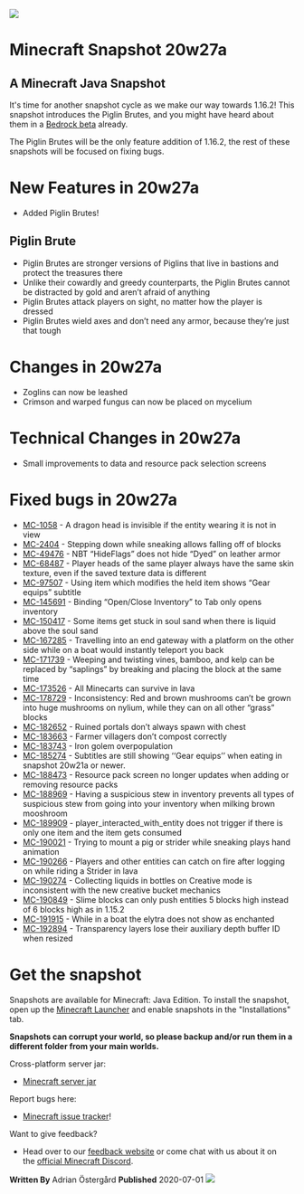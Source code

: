 ![](https://www.minecraft.net/content/dam/games/minecraft/screenshots/snapshot-20w27a-header.jpg)
# Minecraft Snapshot 20w27a
## A Minecraft Java Snapshot

It's time for another snapshot cycle as we make our way towards 1.16.2! This snapshot introduces the Piglin Brutes, and you might have heard about them in a [Bedrock beta](https://feedback.minecraft.net/hc/en-us/articles/360045006632-Minecraft-Beta-1-16-20-50-Xbox-One-Windows-10-Android-) already. 

The Piglin Brutes will be the only feature addition of 1.16.2, the rest of these snapshots will be focused on fixing bugs.


# New Features in 20w27a


- Added Piglin Brutes!

## Piglin Brute

- Piglin Brutes are stronger versions of Piglins that live in bastions and protect the treasures there
- Unlike their cowardly and greedy counterparts, the Piglin Brutes cannot be distracted by gold and aren’t afraid of anything
- Piglin Brutes attack players on sight, no matter how the player is dressed
- Piglin Brutes wield axes and don’t need any armor, because they’re just that tough

# Changes in 20w27a


- Zoglins can now be leashed
- Crimson and warped fungus can now be placed on mycelium

# Technical Changes in 20w27a

- Small improvements to data and resource pack selection screens

# Fixed bugs in 20w27a


- [MC-1058](https://bugs.mojang.com/browse/MC-1058) - A dragon head is invisible if the entity wearing it is not in view
- [MC-2404](https://bugs.mojang.com/browse/MC-2404) - Stepping down while sneaking allows falling off of blocks
- [MC-49476](https://bugs.mojang.com/browse/MC-49476) - NBT “HideFlags” does not hide “Dyed” on leather armor
- [MC-68487](https://bugs.mojang.com/browse/MC-68487) - Player heads of the same player always have the same skin texture, even if the saved texture data is different
- [MC-97507](https://bugs.mojang.com/browse/MC-97507) - Using item which modifies the held item shows “Gear equips” subtitle
- [MC-145691](https://bugs.mojang.com/browse/MC-145691) - Binding “Open/Close Inventory” to Tab only opens inventory
- [MC-150417](https://bugs.mojang.com/browse/MC-150417) - Some items get stuck in soul sand when there is liquid above the soul sand
- [MC-167285](https://bugs.mojang.com/browse/MC-167285) - Travelling into an end gateway with a platform on the other side while on a boat would instantly teleport you back
- [MC-171739](https://bugs.mojang.com/browse/MC-171739) - Weeping and twisting vines, bamboo, and kelp can be replaced by “saplings” by breaking and placing the block at the same time
- [MC-173526](https://bugs.mojang.com/browse/MC-173526) - All Minecarts can survive in lava
- [MC-178729](https://bugs.mojang.com/browse/MC-178729) - Inconsistency: Red and brown mushrooms can’t be grown into huge mushrooms on nylium, while they can on all other “grass” blocks
- [MC-182652](https://bugs.mojang.com/browse/MC-182652) - Ruined portals don’t always spawn with chest
- [MC-183663](https://bugs.mojang.com/browse/MC-183663) - Farmer villagers don’t compost correctly
- [MC-183743](https://bugs.mojang.com/browse/MC-183743) - Iron golem overpopulation
- [MC-185274](https://bugs.mojang.com/browse/MC-185274) - Subtitles are still showing ‘‘Gear equips’’ when eating in snapshot 20w21a or newer.
- [MC-188473](https://bugs.mojang.com/browse/MC-188473) - Resource pack screen no longer updates when adding or removing resource packs
- [MC-188969](https://bugs.mojang.com/browse/MC-188969) - Having a suspicious stew in inventory prevents all types of suspicious stew from going into your inventory when milking brown mooshroom
- [MC-189909](https://bugs.mojang.com/browse/MC-189909) - player_interacted_with_entity does not trigger if there is only one item and the item gets consumed
- [MC-190021](https://bugs.mojang.com/browse/MC-190021) - Trying to mount a pig or strider while sneaking plays hand animation
- [MC-190266](https://bugs.mojang.com/browse/MC-190266) - Players and other entities can catch on fire after logging on while riding a Strider in lava
- [MC-190274](https://bugs.mojang.com/browse/MC-190274) - Collecting liquids in bottles on Creative mode is inconsistent with the new creative bucket mechanics
- [MC-190849](https://bugs.mojang.com/browse/MC-190849) - Slime blocks can only push entities 5 blocks high instead of 6 blocks high as in 1.15.2
- [MC-191915](https://bugs.mojang.com/browse/MC-191915) - While in a boat the elytra does not show as enchanted
- [MC-192894](https://bugs.mojang.com/browse/MC-192894) - Transparency layers lose their auxiliary depth buffer ID when resized

# Get the snapshot

Snapshots are available for Minecraft: Java Edition. To install the snapshot, open up the [Minecraft Launcher](/download.html) and enable snapshots in the "Installations" tab.

**Snapshots can corrupt your world, so please backup and/or run them in a different folder from your main worlds.**

Cross-platform server jar:

- [Minecraft server jar](https://launcher.mojang.com/v1/objects/40efae0a2412154f44a99f158752b8417b384f06/server.jar)

Report bugs here:

- [Minecraft issue tracker](https://bugs.mojang.com/browse/MC)!

Want to give feedback?

- Head over to our [feedback website](https://aka.ms/snapshotfeedback) or come chat with us about it on the [official Minecraft Discord](https://discordapp.com/invite/minecraft).

**Written By**
Adrian Östergård
**Published**
2020-07-01
![](https://www.minecraft.net/content/dam/archive/47546af0dc1b3d456e04447c5f34c52c-NewAdrian.png)
